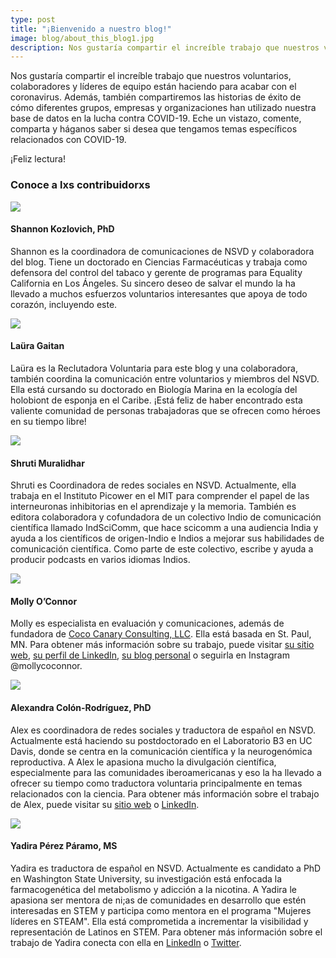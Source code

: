 ```yaml
---
type: post
title: "¡Bienvenido a nuestro blog!"
image: blog/about_this_blog1.jpg
description: Nos gustaría compartir el increíble trabajo que nuestros voluntarios, colaboradores y líderes de equipo están haciendo para acabar con el coronavirus. Además, también compartiremos las historias de éxito de cómo diferentes grupos, empresas y organizaciones han utilizado nuestra base de datos en la lucha contra COVID-19.
---
```

Nos gustaría compartir el increíble trabajo que nuestros voluntarios, colaboradores y líderes de equipo están haciendo para acabar con el coronavirus. Además, también compartiremos las historias de éxito de cómo diferentes grupos, empresas y organizaciones han utilizado nuestra base de datos en la lucha contra COVID-19. Eche un vistazo, comente, comparta y háganos saber si desea que tengamos temas específicos relacionados con COVID-19.

¡Feliz lectura!

### Conoce a lxs contribuidorxs

<div class="blog-profile">
    <img src="/img/blog/about_this_blog2.jpg">
    <div>
        <h4>Shannon Kozlovich, PhD</h4>
        <p>
            Shannon es la coordinadora de comunicaciones de NSVD y colaboradora del blog. Tiene un doctorado en Ciencias Farmacéuticas y trabaja como defensora del control del tabaco y gerente de programas para Equality California en Los Ángeles. Su sincero deseo de salvar el mundo la ha llevado a muchos esfuerzos voluntarios interesantes que apoya de todo corazón, incluyendo  este.
        </p>
    </div>
</div>

<div class="blog-profile">
    <img src="/img/blog/about_this_blog3.jpg">
    <div>
        <h4>Laüra Gaitan</h4>
        <p>
            Laüra es la Reclutadora Voluntaria para este blog y una colaboradora, también coordina la comunicación entre voluntarios y miembros del NSVD. Ella está cursando su doctorado en Biología Marina en la ecología del holobiont de esponja en el Caribe. ¡Está feliz de haber encontrado esta valiente comunidad de personas trabajadoras que se ofrecen como héroes en su tiempo libre!
        </p>
    </div>
</div>

<div class="blog-profile">
    <img src="/img/blog/about_this_blog4.jpg">
    <div>
        <h4>Shruti Muralidhar</h4>
        <p>
            Shruti es Coordinadora de redes sociales en NSVD. Actualmente, ella trabaja en el Instituto Picower en el MIT para comprender el papel de las interneuronas inhibitorias en el aprendizaje y la memoria. También es editora colaboradora y cofundadora de un colectivo Indio de comunicación científica llamado IndSciComm, que hace scicomm a una audiencia India y ayuda a los científicos de origen-Indio e Indios a mejorar sus habilidades de comunicación científica. Como parte de este colectivo, escribe y ayuda a producir podcasts en varios idiomas Indios.
        </p>
    </div>
</div>

<div class="blog-profile">
    <img src="/img/blog/about_this_blog5.jpg">
    <div>
        <h4>Molly O’Connor</h4>
        <p>
            Molly es especialista en evaluación y comunicaciones, además de fundadora de <a href="https://cococanaryconsulting.com/">Coco Canary Consulting, LLC</a>. Ella está basada en St. Paul, MN. Para obtener más información sobre su trabajo, puede visitar <a href="https://cococanaryconsulting.com/">su sitio web</a>, <a href="https://www.linkedin.com/in/molly-o-connor-she-her-hers-002312b6/">su perfil de LinkedIn</a>, <a href="https://mollycoconnor.com/">su blog personal</a> o seguirla en Instagram @mollycoconnor.
        </p>
    </div>
</div>

<div class="blog-profile">
    <img src="/img/blog/about_this_blog6.jpg">
    <div>
        <h4>Alexandra Colón-Rodríguez, PhD</h4>
        <p>
            Alex es coordinadora de redes sociales y traductora de español en NSVD. Actualmente está haciendo su postdoctorado en el Laboratorio B3 en UC Davis, donde se centra en la comunicación científica y la neurogenómica reproductiva. A Alex le apasiona mucho la divulgación científica, especialmente para las comunidades iberoamericanas y eso la ha llevado a ofrecer su tiempo como traductora voluntaria principalmente en temas relacionados con la ciencia. Para obtener más información sobre el trabajo de Alex, puede visitar su <a href="https://www.alexandracr.com/">sitio web</a> o <a href="https://www.linkedin.com/in/alexandracr/">LinkedIn</a>.
        </p>
    </div>
</div>

<div class="blog-profile">
    <img src="/img/blog/about_this_blog7.jpg">
    <div>
        <h4>Yadira Pérez Páramo, MS</h4>
        <p>
            Yadira es traductora de español en NSVD. Actualmente es candidato a PhD en Washington State University, su investigación está enfocada la farmacogenética del metabolismo y adicción a la nicotina. A Yadira le apasiona ser mentora de ni;as de comunidades en desarrollo que estén interesadas en STEM y participa como mentora en el programa "Mujeres líderes en STEAM". Ella está comprometida a incrementar la visibilidad y representación de Latinos en STEM. Para obtener más información sobre el trabajo de Yadira conecta con ella en <a href="http://www.linkedin.com/in/yadiraperezparamo">LinkedIn</a> o <a href="https://twitter.com/xitlalli23">Twitter</a>.
        </p>
    </div>
</div>
